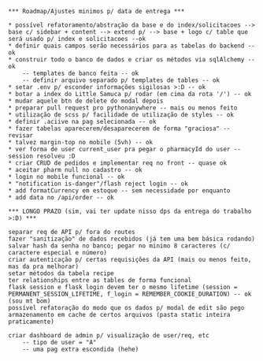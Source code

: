 
    
    *** Roadmap/Ajustes minimos p/ data de entrega ***
    
    * possível refatoramento/abstração da base e do index/solicitacoes --> base c/ sidebar + content --> extend p/ --> base + logo c/ table que será usado p/ index e solicitacoes --ok
    * definir quais campos serão necessários para as tabelas do backend -- ok
    * construir todo o banco de dados e criar os métodos via sqlAlchemy -- ok
        -- templates de banco feita -- ok
        -- definir arquivo separado p/ templates de tables -- ok
    * setar .env p/ esconder informações sigilosas >:D -- ok
    * botar a index do Little Samuca p/ rodar (em cima da rota '/') -- ok
    * mudar aquele btn de delete do modal depois
    * preparar pull request pro pythonanywhere -- mais ou menos feito
    * utilização de scss p/ facilidade de utilização de styles -- ok
    * definir .aciive na pag selecionada -- ok
    * fazer tabelas aparecerem/desaparecerem de forma "graciosa" -- revisar
    * talvez margin-top no mobile (5vh) -- ok
    * ver forma de user current_user pra pegar o pharmacyId do user -- session resolveu :D
    * criar CRUD de pedidos e implementar req no front -- quase ok
    * aceitar pharm null no cadastro -- ok
    * login no mobile funcional -- ok
    * "notification is-danger"/flash reject login -- ok
    * add formatCurrency em estoque -- sem necessidade por enquanto
    * add data no /api/order -- ok

    *** LONGO PRAZO (sim, vai ter update nisso dps da entrega do trabalho >:D) ***
    
    separar req de API p/ fora do routes
    fazer "sanitização" de dados recebidos (já tem uma bem básica rodando)
    salvar hash da senha no banco; pegar no minimo 8 caracteres (c/ caractere especial e número)
    criar autenticação p/ certas requisições da API (mais ou menos feito, mas da pra melhorar)
    setar métodos da tabela recipe 
    ter relationships entre as tables de forma funcional
    flask session e flask login devem ter o mesmo lifetime (session = PERMANENT_SESSION_LIFETIME, f_login = REMEMBER_COOKIE_DURATION) -- ok (sou mt bom)
    possível refatoração do modo que os dados p/ modal de edit são pego
    armazenamento em cache de certos arquivos (pasta static inteira praticamente)

    criar dashboard de admin p/ visualização de user/req, etc
        -- tipo de user = "A"
        -- uma pag extra escondida (hehe)

